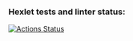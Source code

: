 ### Hexlet tests and linter status:
[![Actions Status](https://github.com/isgat/devops-for-programmers-project-76/actions/workflows/hexlet-check.yml/badge.svg)](https://github.com/isgat/devops-for-programmers-project-76/actions)